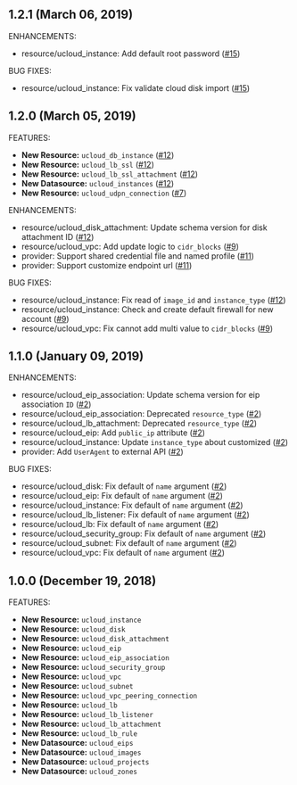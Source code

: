 ## 1.2.1 (March 06, 2019)

ENHANCEMENTS:

* resource/ucloud_instance: Add default root password ([#15](https://github.com/ucloud/terraform-provider-ucloud/issues/15))

BUG FIXES:

* resource/ucloud_instance: Fix validate cloud disk import ([#15](https://github.com/ucloud/terraform-provider-ucloud/issues/15))

## 1.2.0 (March 05, 2019)

FEATURES:

* **New Resource:** `ucloud_db_instance` ([#12](https://github.com/ucloud/terraform-provider-ucloud/issues/12))
* **New Resource:** `ucloud_lb_ssl` ([#12](https://github.com/ucloud/terraform-provider-ucloud/issues/12))
* **New Resource:** `ucloud_lb_ssl_attachment` ([#12](https://github.com/ucloud/terraform-provider-ucloud/issues/12))
* **New Datasource:** `ucloud_instances` ([#12](https://github.com/ucloud/terraform-provider-ucloud/issues/12))
* **New Resource:** `ucloud_udpn_connection` ([#7](https://github.com/ucloud/terraform-provider-ucloud/issues/7))

ENHANCEMENTS:

* resource/ucloud_disk_attachment: Update schema version for disk attachment ID ([#12](https://github.com/ucloud/terraform-provider-ucloud/issues/12))
* resource/ucloud_vpc: Add update logic to `cidr_blocks` ([#9](https://github.com/ucloud/terraform-provider-ucloud/issues/9))
* provider: Support shared credential file and named profile ([#11](https://github.com/ucloud/terraform-provider-ucloud/issues/11))
* provider: Support customize endpoint url ([#11](https://github.com/ucloud/terraform-provider-ucloud/issues/11))

BUG FIXES:

* resource/ucloud_instance: Fix read of `image_id` and `instance_type` ([#12](https://github.com/ucloud/terraform-provider-ucloud/issues/12))
* resource/ucloud_instance: Check and create default firewall for new account ([#9](https://github.com/ucloud/terraform-provider-ucloud/issues/9))
* resource/ucloud_vpc: Fix cannot add multi value to `cidr_blocks` ([#9](https://github.com/ucloud/terraform-provider-ucloud/issues/9))

## 1.1.0 (January 09, 2019)

ENHANCEMENTS:

* resource/ucloud_eip_association: Update schema version for eip association `ID` ([#2](https://github.com/ucloud/terraform-provider-ucloud/issues/2))
* resource/ucloud_eip_association: Deprecated `resource_type` ([#2](https://github.com/ucloud/terraform-provider-ucloud/issues/2))
* resource/ucloud_lb_attachment: Deprecated `resource_type` ([#2](https://github.com/ucloud/terraform-provider-ucloud/issues/2))
* resource/ucloud_eip: Add `public_ip` attribute ([#2](https://github.com/ucloud/terraform-provider-ucloud/issues/2))
* resource/ucloud_instance: Update `instance_type` about customized ([#2](https://github.com/ucloud/terraform-provider-ucloud/issues/2))
* provider: Add `UserAgent` to external API ([#2](https://github.com/ucloud/terraform-provider-ucloud/issues/2))

BUG FIXES:

* resource/ucloud_disk: Fix default of `name` argument ([#2](https://github.com/ucloud/terraform-provider-ucloud/issues/2))
* resource/ucloud_eip: Fix default of `name` argument ([#2](https://github.com/ucloud/terraform-provider-ucloud/issues/2))
* resource/ucloud_instance: Fix default of `name` argument ([#2](https://github.com/ucloud/terraform-provider-ucloud/issues/2))
* resource/ucloud_lb_listener: Fix default of `name` argument ([#2](https://github.com/ucloud/terraform-provider-ucloud/issues/2))
* resource/ucloud_lb: Fix default of `name` argument ([#2](https://github.com/ucloud/terraform-provider-ucloud/issues/2))
* resource/ucloud_security_group: Fix default of `name` argument ([#2](https://github.com/ucloud/terraform-provider-ucloud/issues/2))
* resource/ucloud_subnet: Fix default of `name` argument ([#2](https://github.com/ucloud/terraform-provider-ucloud/issues/2))
* resource/ucloud_vpc: Fix default of `name` argument ([#2](https://github.com/ucloud/terraform-provider-ucloud/issues/2))

## 1.0.0 (December 19, 2018)

FEATURES:

* **New Resource:** `ucloud_instance`
* **New Resource:** `ucloud_disk`
* **New Resource:** `ucloud_disk_attachment`
* **New Resource:** `ucloud_eip`
* **New Resource:** `ucloud_eip_association`
* **New Resource:** `ucloud_security_group`
* **New Resource:** `ucloud_vpc`
* **New Resource:** `ucloud_subnet`
* **New Resource:** `ucloud_vpc_peering_connection`
* **New Resource:** `ucloud_lb`
* **New Resource:** `ucloud_lb_listener`
* **New Resource:** `ucloud_lb_attachment`
* **New Resource:** `ucloud_lb_rule`
* **New Datasource:** `ucloud_eips`
* **New Datasource:** `ucloud_images`
* **New Datasource:** `ucloud_projects`
* **New Datasource:** `ucloud_zones`
